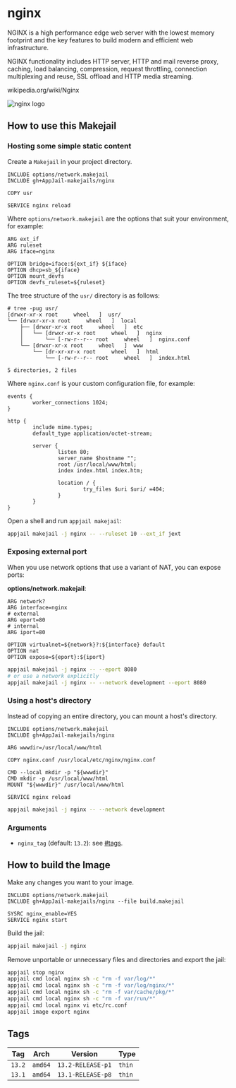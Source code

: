 # nginx

NGINX is a high performance edge web server with the lowest memory footprint and the key features to build modern and efficient web infrastructure.

NGINX functionality includes HTTP server, HTTP and mail reverse proxy, caching, load balancing, compression, request throttling, connection multiplexing and reuse, SSL offload and HTTP media streaming.

wikipedia.org/wiki/Nginx

![nginx logo](https://upload.wikimedia.org/wikipedia/commons/thumb/c/c5/Nginx_logo.svg/120px-Nginx_logo.svg.png)

## How to use this Makejail

### Hosting some simple static content

Create a `Makejail` in your project directory.

```
INCLUDE options/network.makejail
INCLUDE gh+AppJail-makejails/nginx

COPY usr

SERVICE nginx reload
```

Where `options/network.makejail` are the options that suit your environment, for example:

```
ARG ext_if
ARG ruleset
ARG iface=nginx

OPTION bridge=iface:${ext_if} ${iface}
OPTION dhcp=sb_${iface}
OPTION mount_devfs
OPTION devfs_ruleset=${ruleset}
```

The tree structure of the `usr/` directory is as follows:

```
# tree -pug usr/
[drwxr-xr-x root     wheel   ]  usr/
└── [drwxr-xr-x root     wheel   ]  local
    ├── [drwxr-xr-x root     wheel   ]  etc
    │   └── [drwxr-xr-x root     wheel   ]  nginx
    │       └── [-rw-r--r-- root     wheel   ]  nginx.conf
    └── [drwxr-xr-x root     wheel   ]  www
        └── [dr-xr-xr-x root     wheel   ]  html
            └── [-rw-r--r-- root     wheel   ]  index.html

5 directories, 2 files
```

Where `nginx.conf` is your custom configuration file, for example:

```
events {
        worker_connections 1024;
}

http {
        include mime.types;
        default_type application/octet-stream;

        server {
                listen 80;
                server_name $hostname "";
                root /usr/local/www/html;
                index index.html index.htm;

                location / {
                        try_files $uri $uri/ =404;
                }
        }
}
```

Open a shell and run `appjail makejail`:

```sh
appjail makejail -j nginx -- --ruleset 10 --ext_if jext
```

### Exposing external port

When you use network options that use a variant of NAT, you can expose ports:

**options/network.makejail**:

```
ARG network?
ARG interface=nginx
# external
ARG eport=80
# internal
ARG iport=80

OPTION virtualnet=${network}?:${interface} default
OPTION nat
OPTION expose=${eport}:${iport}
```

```sh
appjail makejail -j nginx -- --eport 8080
# or use a network explicitly
appjail makejail -j nginx -- --network development --eport 8080
```

### Using a host's directory

Instead of copying an entire directory, you can mount a host's directory.

```
INCLUDE options/network.makejail
INCLUDE gh+AppJail-makejails/nginx

ARG wwwdir=/usr/local/www/html

COPY nginx.conf /usr/local/etc/nginx/nginx.conf

CMD --local mkdir -p "${wwwdir}"
CMD mkdir -p /usr/local/www/html
MOUNT "${wwwdir}" /usr/local/www/html

SERVICE nginx reload
```

```sh
appjail makejail -j nginx -- --network development
```

### Arguments

* `nginx_tag` (default: `13.2`): see [#tags](#tags).

## How to build the Image

Make any changes you want to your image.

```
INCLUDE options/network.makejail
INCLUDE gh+AppJail-makejails/nginx --file build.makejail

SYSRC nginx_enable=YES
SERVICE nginx start
```

Build the jail:

```sh
appjail makejail -j nginx
```

Remove unportable or unnecessary files and directories and export the jail:

```sh
appjail stop nginx
appjail cmd local nginx sh -c "rm -f var/log/*"
appjail cmd local nginx sh -c "rm -f var/log/nginx/*"
appjail cmd local nginx sh -c "rm -f var/cache/pkg/*"
appjail cmd local nginx sh -c "rm -f var/run/*"
appjail cmd local nginx vi etc/rc.conf
appjail image export nginx
```

## Tags

| Tag    | Arch     | Version           | Type    |
| ------ | -------- | ----------------- | ------- |
| `13.2` | `amd64`  | `13.2-RELEASE-p1` | `thin`  |
| `13.1` | `amd64`  | `13.1-RELEASE-p8` | `thin`  |
